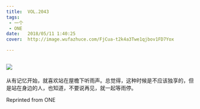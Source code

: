 ```yaml
---
title:	VOL.2043
tags:
 - 一个
 - ONE
date:	2018/05/11 1:40:25
cover:	http://image.wufazhuce.com/FjCua-t2k4a3Twe1qjbov1FD7Yox

---
```

![](http://image.wufazhuce.com/FjCua-t2k4a3Twe1qjbov1FD7Yox)
---

从有记忆开始，就喜欢站在屋檐下听雨声。总觉得，这种时候是不应该独享的，但是站在身边的人，也知道，不要说再见，就一起等雨停。
 
Reprinted from ONE
